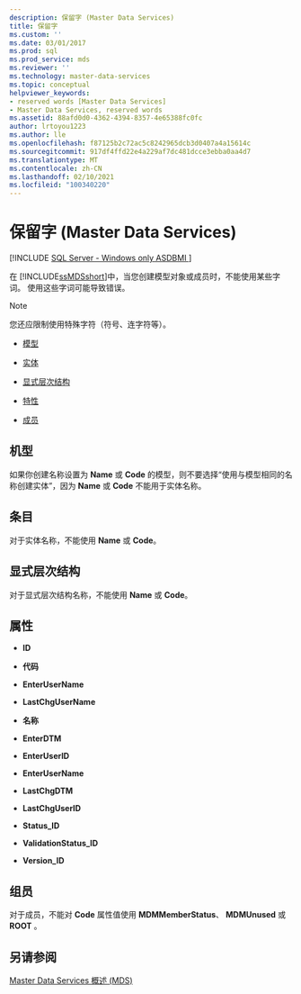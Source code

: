 ```yaml
---
description: 保留字 (Master Data Services)
title: 保留字
ms.custom: ''
ms.date: 03/01/2017
ms.prod: sql
ms.prod_service: mds
ms.reviewer: ''
ms.technology: master-data-services
ms.topic: conceptual
helpviewer_keywords:
- reserved words [Master Data Services]
- Master Data Services, reserved words
ms.assetid: 88afd0d0-4362-4394-8357-4e65388fc0fc
author: lrtoyou1223
ms.author: lle
ms.openlocfilehash: f87125b2c72ac5c8242965dcb3d0407a4a15614c
ms.sourcegitcommit: 917df4ffd22e4a229af7dc481dcce3ebba0aa4d7
ms.translationtype: MT
ms.contentlocale: zh-CN
ms.lasthandoff: 02/10/2021
ms.locfileid: "100340220"
---
```

# <a name="reserved-words-master-data-services"></a>保留字 (Master Data Services)

[!INCLUDE [SQL Server - Windows only ASDBMI  ](../includes/applies-to-version/sql-windows-only-asdbmi.md)]

  在 [!INCLUDE[ssMDSshort](../includes/ssmdsshort-md.md)]中，当您创建模型对象或成员时，不能使用某些字词。 使用这些字词可能导致错误。  
  
> [!NOTE]  
>  您还应限制使用特殊字符（符号、连字符等）。  
  
-   [模型](../master-data-services/reserved-words-master-data-services.md#models)  
  
-   [实体](../master-data-services/reserved-words-master-data-services.md#entities)  
  
-   [显式层次结构](../master-data-services/reserved-words-master-data-services.md#exhierarchies)  
  
-   [特性](../master-data-services/reserved-words-master-data-services.md#attributes)  
  
-   [成员](../master-data-services/reserved-words-master-data-services.md#members)  
  
##  <a name="models"></a><a name="models"></a> 机型  
 如果你创建名称设置为 **Name** 或 **Code** 的模型，则不要选择“使用与模型相同的名称创建实体”，因为 **Name** 或 **Code** 不能用于实体名称。   
  
##  <a name="entities"></a><a name="entities"></a> 条目  
 对于实体名称，不能使用 **Name** 或 **Code**。  
  
##  <a name="explicit-hierarchies"></a><a name="exhierarchies"></a> 显式层次结构  
 对于显式层次结构名称，不能使用 **Name** 或 **Code**。  
  
##  <a name="attributes"></a><a name="attributes"></a> 属性  
  
-   **ID**  
  
-   **代码**  
  
-   **EnterUserName**  
  
-   **LastChgUserName**  
  
-   **名称**  
  
-   **EnterDTM**  
  
-   **EnterUserID**  
  
-   **EnterUserName**  
  
-   **LastChgDTM**  
  
-   **LastChgUserID**  
  
-   **Status_ID**  
  
-   **ValidationStatus_ID**  
  
-   **Version_ID**  
  
##  <a name="members"></a><a name="members"></a> 组员  
 对于成员，不能对 **Code** 属性值使用 **MDMMemberStatus**、 **MDMUnused** 或 **ROOT** 。  
  
## <a name="see-also"></a>另请参阅  
 [Master Data Services 概述 (MDS)](../master-data-services/master-data-services-overview-mds.md)  
  
  
